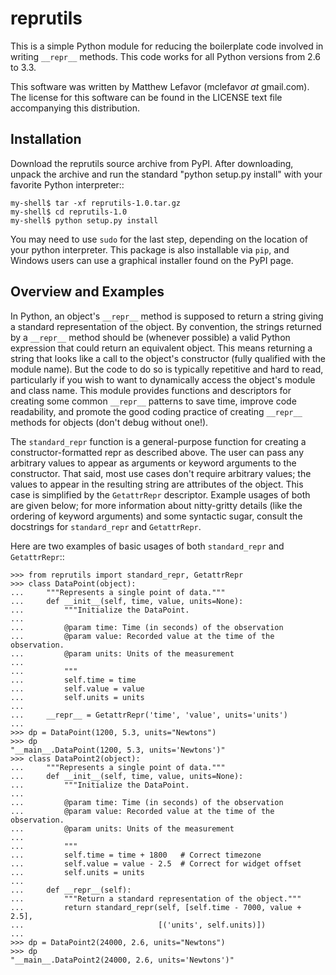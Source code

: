 reprutils
=========

This is a simple Python module for reducing the boilerplate code
involved in writing ``__repr__`` methods. This code works for all
Python versions from 2.6 to 3.3.

This software was written by Matthew Lefavor (mclefavor _at_ gmail.com).
The license for this software can be found in the LICENSE text file
accompanying this distribution.

Installation
------------

Download the reprutils source archive from PyPI. After downloading,
unpack the archive and run the standard "python setup.py install" with
your favorite Python interpreter::

    my-shell$ tar -xf reprutils-1.0.tar.gz
    my-shell$ cd reprutils-1.0
    my-shell$ python setup.py install

You may need to use ``sudo`` for the last step, depending on the
location of your python interpreter. This package is also installable
via ``pip``, and Windows users can use a graphical installer found on
the PyPI page.

Overview and Examples
---------------------

In Python, an object's ``__repr__`` method is supposed to return a
string giving a standard representation of the object. By convention,
the strings returned by a ``__repr__`` method should be (whenever
possible) a valid Python expression that could return an equivalent
object. This means returning a string that looks like a call to the
object's constructor (fully qualified with the module name). But the
code to do so is typically repetitive and hard to read, particularly
if you wish to want to dynamically access the object's module and class
name. This module provides functions and descriptors for creating some
common ``__repr__`` patterns to save time, improve code readability, and
promote the good coding practice of creating ``__repr__`` methods for
objects (don't debug without one!).

The ``standard_repr`` function is a general-purpose function for
creating a constructor-formatted repr as described above. The user can
pass any arbitrary values to appear as arguments or keyword arguments to
the constructor. That said, most use cases don't require arbitrary
values; the values to appear in the resulting string are attributes of
the object. This case is simplified by the `GetattrRepr` descriptor.
Example usages of both are given below; for more information about
nitty-gritty details (like the ordering of keyword arguments) and some
syntactic sugar, consult the docstrings for ``standard_repr`` and
``GetattrRepr``.

Here are two examples of basic usages of both ``standard_repr`` and
``GetattrRepr``::

    >>> from reprutils import standard_repr, GetattrRepr
    >>> class DataPoint(object):
    ...     """Represents a single point of data."""
    ...     def __init__(self, time, value, units=None):
    ...         """Initialize the DataPoint.
    ...
    ...         @param time: Time (in seconds) of the observation
    ...         @param value: Recorded value at the time of the observation.
    ...         @param units: Units of the measurement
    ...
    ...         """
    ...         self.time = time
    ...         self.value = value
    ...         self.units = units
    ...
    ...     __repr__ = GetattrRepr('time', 'value', units='units')
    ...
    >>> dp = DataPoint(1200, 5.3, units="Newtons")
    >>> dp
    "__main__.DataPoint(1200, 5.3, units='Newtons')"
    >>> class DataPoint2(object):
    ...     """Represents a single point of data."""
    ...     def __init__(self, time, value, units=None):
    ...         """Initialize the DataPoint.
    ...
    ...         @param time: Time (in seconds) of the observation
    ...         @param value: Recorded value at the time of the observation.
    ...         @param units: Units of the measurement
    ...
    ...         """
    ...         self.time = time + 1800   # Correct timezone
    ...         self.value = value - 2.5  # Correct for widget offset
    ...         self.units = units
    ...
    ...     def __repr__(self):
    ...         """Return a standard representation of the object."""
    ...         return standard_repr(self, [self.time - 7000, value + 2.5],
    ...                              [('units', self.units)])
    ...
    >>> dp = DataPoint2(24000, 2.6, units="Newtons")
    >>> dp
    "__main__.DataPoint2(24000, 2.6, units='Newtons')"
